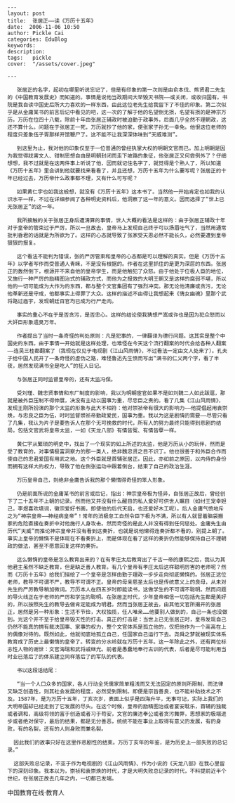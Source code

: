 
    ---
    layout: post  
    title:  张居正——读《万历十五年》  
    date:  2006-11-06 10:50  
    author: Pickle Cai  
    categories: EduBlog  
    keywords: 
    description:   
    tags:	pickle   
    cover:  "/assets/cover.jpeg"  

    ---  
    
       张居正的名字，起初在哪里听说忘记了，但是有印象的第一次则是由俞本伐、熊贤君二先生的《中国教育发展史》而知道的。事情是说他当政期间大举毁灭书院——或关闭，或收归国有。书院是我自读中国史后所大力喜欢的一样东西，由此这位老先生给我留下了不佳的印象。第二次似乎是从金庸某书的前言后记中看见的吧，这一次的了解于他的名望倒无损，名望有损的是神宗万历。万历在位四十八载，除前十年由张居正辅政时被迫勤于政事外，后面几乎全然不理朝政，这还不算什么。问题在于张居正一死，万历就抄了他的家，使张家子孙无一幸免。他恨这位老师的程度只差象伍子胥那样开馆鞭尸了。这不能不让我深深体味到“天威难测”。

       到这里为止，我对他的印象仅至于一位普通的曾经执掌大权的明朝文官而已。加上明朝是因为我觉得戕害文人、钳制思想自由是明朝封闭而走下坡路的象征，他张居正又何尝例外了？仔细想想，我不过就是在这两件事上听说了他，因而就记住名字了，就觉得是个熟人了，所以知道《万历十五年》里会讲到他就要找来看看了，并且还想，万历十五年为什么要写呢？张居正的十年已经过去，万历帝什么政事都不理，又有什么可写呢？

       如果黄仁宇也如我这般想，就没有《万历十五年》这本书了。当然他一开始肯定也如我的认识水平一样，不过在详细参阅了各种明史资料后，他洞察了这一年的意义。因而选择了“世上已无张居正”的这一年。

       我所接触的关于张居正身后遭清算的事情，世人大概的看法是这样的：由于张居正辅政十年对于皇帝的管束过于严厉，所以一旦故去，皇帝马上发现自己终于可以扬眉吐气了，当然用通常批判昏君的话就是为所欲为了。这样的心态就导致了张家受天恩必然不能长久，必然要遭到皇帝狠狠的报复。

       这个看法不能判为错误，张的严厉管束和皇帝的心态都是可以理解的真实。但是《万历十五年》以学者写作而受普通人青睐，不是没有根据的。作者在这里抓住的是更为深层的东西。张居正的轰然倒下，根源并不来自他的皇帝学生，而是他触犯了众怒。由于他处于位极人臣的地位，又施行一种严厉的励精图治式的辅政方式，而他为之报效的大明王朝又是这样的腐弱不堪，所以他的一切可能成为大作为的东西，都与整个文官集团有了强烈冲突。那无论他清廉或贪污，无论他革新还是守成，他都事实上得罪了大众。这样的描述不由得让我想起来《倩女幽魂》里那个武将路过庙宇，发现朝廷百官均已成为行尸走肉。

       事实的重心不在于是否贪污，是否忠心。这样的结论使我猜想严嵩或许也是因为犯众怒而以大奸臣形象遗臭万年。

       作者提出了当时一条奇怪的判处原则：凡是犯事的，一律翻译为德行问题。这其实是整个中国史的东西。由于事情一开始就是这样处理，也难怪在今天这个流行翻案的时代会给各种人翻案——连吴三桂都翻案了（我现在仅见于电视剧《江山风雨情》，不过看法一定由文人处来了）。孔夫子给中国人民开了一条奇怪的虚伪之路，难怪鲁迅先生愤而写出“满书的仁义两个字，看了半夜，居然发现满书全是吃人”的狂人日记。

       与张居正同时监督皇帝的，还有太监冯保。

       受刘瑾、魏忠贤事情和东厂制度的影响，我以为明朝宦官如果不是如刘魏二人如此跋扈，那就是被外臣压制不得伸展，决没有主动以国事为重，尽忠臣之责的。看了几集《江山风雨情》，发现王刚所扮演的那个太监的形象与此大不相符：他对崇祯帝有很大的影响力——他提倡起用袁崇焕，与忠良之臣为伍，时时监督崇祯帝勤政爱民，国事为重。我以为这是剧情的需要——尽管只看了几集，我认为片子是要告诉人在那个无可挽救的时代，所有人的努力最终只能得到悲剧的结局，包括文官武将皇帝太监，一如《天龙八部》有情皆冤、有情皆孽一样。

       黄仁宇从繁琐的明史中，找出了一个现实的如上所述的太监，他是万历从小的玩伴，然而是受了教育的，对事情极富洞察力的那一类人，绝非魏忠贤之目不识丁。他也很善于和外臣合作而使自己的忠君爱国有用武之地。这个外臣就是首辅张居正。因此，亦如前之原因，以内侍的身份而拥有这样大的权力，导致了他在倒张运动中跟着倒台，结束了自己的政治生涯。

       万历皇帝自己，则绝非金庸告诉我的那个懒惰得奇怪的笨人形象。

       仍是前面所说的金庸某书的前言或后记，指出：神宗皇帝极为怪异，自张居正故后，曾经创下了二十五年不上朝的记录。然而他又并没有什么醒目的私人爱好可供世人瞩目（如纣王宠幸妲己，李煜喜欢填词，徽宗爱好书画，即使他的后代天启，也还爱好木工呢）。后人金庸气愤地斥之为“神宗皇帝——神经病皇帝”！常年的消极怠工自然令臣下极为不满，所以有人就冒着脑袋搬家的危险直接在奏折中对他施行人身攻击。然而奇怪的是此人并没有得到任何惩处。金庸先生由历代“天威”而推论神宗皇帝并没有看到这奏折，也就是说他懒得连奏折都不看的，别提上朝了。事实上皇帝的懒惰不是体现在不看奏折上，而是体现在看了这样的奏折仍然能够保持自己不理朝政的做法，甚至不愿意回复这样的奏折。

       这么懒惰的皇帝是怎么教育出来的？在有孝庄太后教育出了千古一帝的康熙之后，我认为其他君主虽然不缺乏教育，但是缺乏善人教育。有几个皇帝有孝庄太后这样聪明厉害的老师呢？然而《万历十五年》给我们描绘了一个皇帝是怎样由勤于理政一步步走向彻底懒惰的。张居正这位老师，教导不可谓不严，教导不可谓不正。皇帝的母亲慈圣太后也是传统意义上的良母，从未对先生的严厉教导稍加微词。万历本人在四五岁时即能读书，这做学生的不可谓不聪明。然而问题的导火线正在于老师的严厉和学生的聪明。在张居正时代，少年皇帝相信一切包括先生都是美好的，所以按照先生的教导去做肯定能成为明君。然而当张居正故去，由其他文官所揭开的张居正，居然是另一种形象：生活不节俭，大权独揽，任人唯亲……他要别人做到的，自己一条也没做到。光这个并不至于给皇帝毁灭性的打击。真正的打击是：当世上已无张居正时，皇帝发现自己仍然不能真的拥有裁决国事、家事的权力，整个文官体系是孤立他的，仅把他作为一个高高在上的偶像对待的。既然如此，他就彻底地孤立自己，任国家自己运行下去。尧舜之梦就被现实体系教育成了历史上最懒惰的皇帝了。转变的分水岭就在万历十五年。这一年除此之外，还有两位标志性人物的谢世：文官海瑞和武将戚继光。前者是愚蠢地奉行古训的代表，后者是尽可能利用当时业已落后了的体系建立同样落后了的军队的代表。

       书以这段话结尾：

       “当一个人口众多的国家，各人行动全凭儒家简单粗浅而又无法固定的原则所限制，而法律又缺乏创造性，则其社会发展的程度，必然受到限制。即便是宗旨善良，也不能补助技术之不及。1587年，是为万历十五年，丁亥次岁，表面上似乎是四海升平，无事可记，实际上我们的大明帝国却已经走到了它发展的尽头。在这个时候，皇帝的励精图治或者宴安耽乐，首辅的独裁或者调和，高级将领的富于创造或者习于苟安，文官的廉洁奉公或者贪污舞弊，思想家的极端进步或者绝对保守，最后的结果，都是无分善恶，统统不能在事业上取得有意义的发展，有的身败，有的名裂，还有的人则身败而兼名裂。

      因此我们的故事只好在这里作悲剧性的结束。万历丁亥年的年鉴，是为历史上一部失败的总记录。”

      这部失败总记录，不亚于作为电视剧的《江山风雨情》、作为小说的《天龙八部》在我心里留下的深刻印象。我本以为，崇祯和袁崇焕的时代，才是大明失败总记录的时代，不料提前近半个世纪，在张居正故去几年之内，一切都已发端。

       

		    
 中国教育在线·教育人

